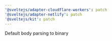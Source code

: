 ```yaml
---
'@sveltejs/adapter-cloudflare-workers': patch
'@sveltejs/adapter-netlify': patch
'@sveltejs/kit': patch
---
```


Default body parsing to binary
